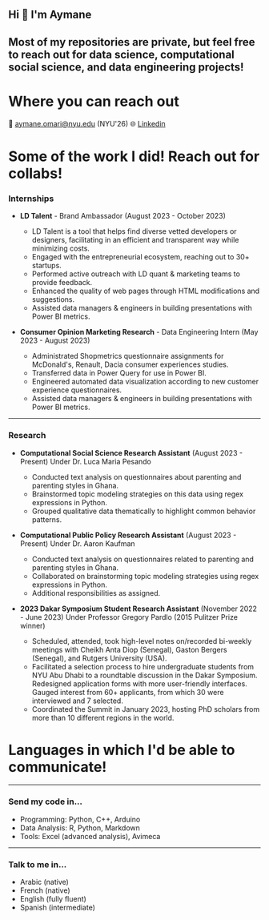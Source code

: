 ## Hi 👋 I'm Aymane

## Most of my repositories are private, but feel free to reach out for data science, computational social science, and data engineering projects!

# **Where you can reach out**
📧 aymane.omari@nyu.edu (NYU'26)
🌐 [Linkedin](https://www.linkedin.com/in/aymane-omari/)

# **Some of the work I did! Reach out for collabs!**
### Internships
- **LD Talent** - Brand Ambassador (August 2023 - October 2023)
  - LD Talent is a tool that helps find diverse vetted developers or designers, facilitating in an efficient and transparent way while minimizing costs.
  - Engaged with the entrepreneurial ecosystem, reaching out to 30+ startups.
  - Performed active outreach with LD quant & marketing teams to provide feedback.
  - Enhanced the quality of web pages through HTML modifications and suggestions.
  - Assisted data managers & engineers in building presentations with Power BI metrics.

- **Consumer Opinion Marketing Research** - Data Engineering Intern (May 2023 - August 2023)
  - Administrated Shopmetrics questionnaire assignments for McDonald's, Renault, Dacia consumer experiences studies.
  - Transferred data in Power Query for use in Power BI.
  - Engineered automated data visualization according to new customer experience questionnaires.
  - Assisted data managers & engineers in building presentations with Power BI metrics.

---

### Research
- **Computational Social Science Research Assistant** (August 2023 - Present)
Under Dr. Luca Maria Pesando
  - Conducted text analysis on questionnaires about parenting and parenting styles in Ghana.
  - Brainstormed topic modeling strategies on this data using regex expressions in Python.
  - Grouped qualitative data thematically to highlight common behavior patterns.

- **Computational Public Policy Research Assistant** (August 2023 - Present)
Under Dr. Aaron Kaufman
  - Conducted text analysis on questionnaires related to parenting and parenting styles in Ghana.
  - Collaborated on brainstorming topic modeling strategies using regex expressions in Python.
  - Additional responsibilities as assigned.

- **2023 Dakar Symposium Student Research Assistant** (November 2022 - June 2023)
Under Professor Gregory Pardlo (2015 Pulitzer Prize winner)
  - Scheduled, attended, took high-level notes on/recorded bi-weekly meetings with Cheikh Anta Diop (Senegal), Gaston Bergers (Senegal), and Rutgers University (USA).
  - Facilitated a selection process to hire undergraduate students from NYU Abu Dhabi to a roundtable discussion in the Dakar Symposium. Redesigned application forms with more user-friendly interfaces. Gauged interest from 60+ applicants, from which 30 were interviewed and 7 selected.
  - Coordinated the Summit in January 2023, hosting PhD scholars from more than 10 different regions in the world.

# **Languages in which I'd be able to communicate!**
---
### Send my code in...
- Programming: Python, C++, Arduino
- Data Analysis: R, Python, Markdown
- Tools: Excel (advanced analysis), Avimeca

---

### Talk to me in...
- Arabic (native)
- French (native)
- English (fully fluent)
- Spanish (intermediate)
